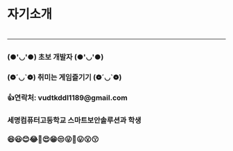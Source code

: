 <h1> 자기소개 <h1>

<hr>
<h3>
(●'◡'●) 초보 개발자 (●'◡'●)
<h3>
<h3>
(❁´◡`❁) 취미는 게임즐기기 (❁´◡`❁)
<h3>
<h3>
👍연락처: vudtkddl1189@gmail.com
<h3>
<h3>
세명컴퓨터고등학교 스마트보안솔루션과 학생
<h3>
<h3>
😆😃😊😂🤣😍😁😒😜🤔😛😮😗
<h3>
